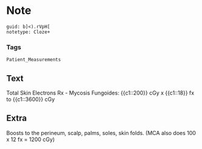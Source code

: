 # Note
```
guid: b]<).rVpH[
notetype: Cloze+
```

### Tags
```
Patient_Measurements
```

## Text
Total Skin Electrons Rx - Mycosis Fungoides: {{c1::200}} cGy x {{c1::18}} fx to {{c1::3600}} cGy 

## Extra
Boosts to the perineum, scalp, palms, soles, skin folds. (MCA also does 100 x 12 fx = 1200 cGy)
